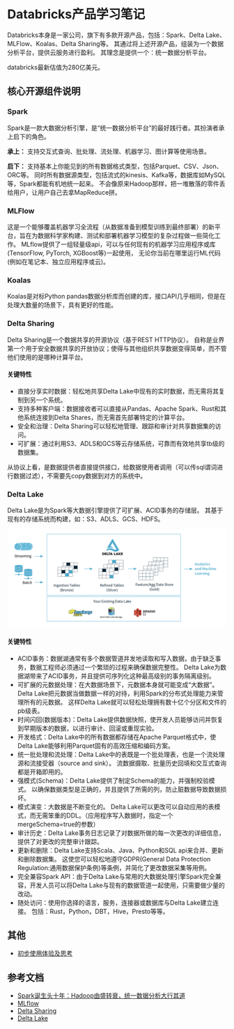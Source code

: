 # Databricks产品学习笔记
Databricks本身是一家公司，旗下有多款开源产品，包括：Spark、Delta Lake、MLFlow、Koalas、Delta Sharing等。
其通过将上述开源产品，组装为一个数据分析平台，提供云服务进行盈利。 其理念是提供一个：统一数据分析平台。 

databricks最新估值为280亿美元。

## 核心开源组件说明
### Spark
Spark是一款大数据分析引擎，是“统一数据分析平台”的最好践行者。其扮演者承上启下的角色。

**承上：** 
支持交互式查询、批处理、流处理、机器学习、图计算等使用场景。

**启下：** 
支持基本上你能见到的所有数据格式类型，包括Parquet、CSV、Json、ORC等。
同时所有数据源类型，包括流式的kinesis、Kafka等，数据库如MySQL等，Spark都能有机地统一起来。
不会像原来Hadoop那样，把一堆散落的零件丢给用户，让用户自己去拿MapReduce拼。

### MLFlow
这是一个能够覆盖机器学习全流程（从数据准备到模型训练到最终部署）的新平台，旨在为数据科学家构建、测试和部署机器学习模型的复杂过程做一些简化工作。
MLflow提供了一组轻量级api，可以与任何现有的机器学习应用程序或库(TensorFlow, PyTorch, XGBoost等)一起使用，
无论你当前在哪里运行ML代码(例如在笔记本、独立应用程序或云)。

### Koalas
Koalas是对标Python pandas数据分析库而创建的库，接口API几乎相同，但是在处理大数量的场景下，具有更好的性能。  

### Delta Sharing
Delta Sharing是一个数据共享的开源协议（基于REST HTTP协议）。
自称是业界第一个用于安全数据共享的开放协议；使得与其他组织共享数据变得简单，而不管他们使用的是哪种计算平台。

#### 关键特性
* 直接分享实时数据：轻松地共享Delta Lake中现有的实时数据，而无需将其复制到另一个系统。
* 支持多种客户端：数据接收者可以直接从Pandas、Apache Spark、Rust和其他系统连接到Delta Shares，而无需首先部署特定的计算平台。
* 安全和治理：Delta Sharing可以轻松地管理、跟踪和审计对共享数据集的访问。
* 可扩展：通过利用S3、ADLS和GCS等云存储系统，可靠而有效地共享tb级的数据集。

从协议上看，是数据提供者直接提供接口，给数据使用者调用（可以传sql谓词进行数据过滤），不需要先copy数据到对方的系统中。


### Delta Lake
Delta Lake是为Spark等大数据引擎提供了可扩展、ACID事务的存储层。 其基于现有的存储系统而构建，如：S3、ADLS、GCS、HDFS。

![image](Delta-Lake-marketecture-0423c.png)

#### 关键特性
* ACID事务：数据湖通常有多个数据管道并发地读取和写入数据，由于缺乏事务，数据工程师必须通过一个繁琐的过程来确保数据完整性。
  Delta Lake为数据湖带来了ACID事务，并且提供可序列化这种最高级别的事务隔离级别。
* 可扩展的元数据处理：在大数据场景下，元数据本身就可能变成“大数据”。
  Delta Lake把元数据当做数据一样的对待，利用Spark的分布式处理能力来管理所有的元数据。 
  这样Delta Lake就可以轻松处理拥有数十亿个分区和文件的pb级表。
* 时间闪回(数据版本)：Delta Lake提供数据快照，使开发人员能够访问并恢复到早期版本的数据，以进行审计、回滚或重现实验。
* 开发格式：Delta Lake中的所有数据都存储在Apache Parquet格式中，使Delta Lake能够利用Parquet固有的高效压缩和编码方案。
* 统一批处理和流处理：Delta Lake中的表既是一个批处理表，也是一个流处理源和流接受器（source and sink）。
  流数据摄取、批量历史回填和交互式查询都是开箱即用的。
* 强模式(Schema)：Delta Lake提供了制定Schema的能力，并强制校验模式。 以确保数据类型是正确的，并且提供了所需的列，防止脏数据导致数据损坏。
* 模式演变：大数据是不断变化的。 Delta Lake可以更改可以自动应用的表模式，而无需笨重的DDL。（应用程序写入数据时，指定一个mergeSchema=true的参数）
* 审计历史：Delta Lake事务日志记录了对数据所做的每一次更改的详细信息，提供了对更改的完整审计跟踪。
* 更新和删除：Delta Lake支持Scala、Java、Python和SQL api来合并、更新和删除数据集。
  这使您可以轻松地遵守GDPR(General Data Protection Regulation:通用数据保护条例)等条例，并简化了更改数据采集等用例。
* 完全兼容Spark API：由于Delta Lake与常用的大数据处理引擎Spark完全兼容，开发人员可以将Delta Lake与现有的数据管道一起使用，只需要做少量的改动。
* 随处访问：使用你选择的语言，服务，连接器或数据库与Delta Lake建立连接。 包括：Rust，Python，DBT，Hive，Presto等等。

## 其他
* [初步使用体验及思考](初步使用体验及思考.md)


## 参考文档
* [Spark诞生头十年：Hadoop由盛转衰，统一数据分析大行其道](https://cloud.tencent.com/developer/news/491196)
* [MLflow](https://github.com/mlflow/mlflow)
* [Delta Sharing](https://github.com/delta-io/delta-sharing)
* [Delta Lake](https://github.com/delta-io/delta)
